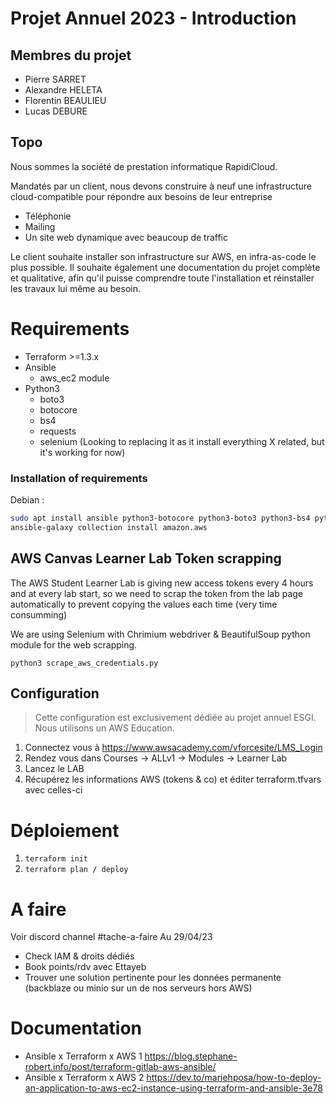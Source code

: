 # Projet Annuel 2023 - Introduction
## Membres du projet
- Pierre SARRET
- Alexandre HELETA
- Florentin BEAULIEU
- Lucas DEBURE

## Topo
Nous sommes la société de prestation informatique RapidiCloud.

Mandatés par un client, nous devons construire à neuf une infrastructure cloud-compatible pour répondre aux besoins de leur entreprise
- Téléphonie
- Mailing
- Un site web dynamique avec beaucoup de traffic

Le client souhaite installer son infrastructure sur AWS, en infra-as-code le plus possible.
Il souhaite également une documentation du projet complète et qualitative, afin qu'il puisse comprendre toute l'installation et réinstaller les travaux lui même au besoin.

# Requirements
- Terraform >=1.3.x
- Ansible
    - aws_ec2 module
- Python3
    - boto3
    - botocore
    - bs4
    - requests
    - selenium (Looking to replacing it as it install everything X related, but it's working for now)

### Installation of requirements
Debian :
```bash
sudo apt install ansible python3-botocore python3-boto3 python3-bs4 python3-request python3-selenium
ansible-galaxy collection install amazon.aws
```

## AWS Canvas Learner Lab Token scrapping
The AWS Student Learner Lab is giving new access tokens every 4 hours and at every lab start, so we need to scrap the token from the lab page automatically to prevent copying the values each time (very time consumming)

We are using Selenium with Chrimium webdriver & BeautifulSoup python module for the web scrapping.

```python3 scrape_aws_credentials.py```

## Configuration
> Cette configuration est exclusivement dédiée au projet annuel ESGI. Nous utilisons un AWS Education.
1. Connectez vous à https://www.awsacademy.com/vforcesite/LMS_Login
2. Rendez vous dans Courses -> ALLv1 -> Modules -> Learner Lab
3. Lancez le LAB
4. Récupérez les informations AWS (tokens & co) et éditer terraform.tfvars avec celles-ci

# Déploiement
1. `terraform init`
2. `terraform plan / deploy`

# A faire
Voir discord channel #tache-a-faire
Au 29/04/23
- Check IAM & droits dédiés
- Book points/rdv avec Ettayeb
- Trouver une solution pertinente pour les données permanente (backblaze ou minio sur un de nos serveurs hors AWS)


# Documentation
- Ansible x Terraform x AWS 1 https://blog.stephane-robert.info/post/terraform-gitlab-aws-ansible/
- Ansible x Terraform x AWS 2 https://dev.to/mariehposa/how-to-deploy-an-application-to-aws-ec2-instance-using-terraform-and-ansible-3e78
